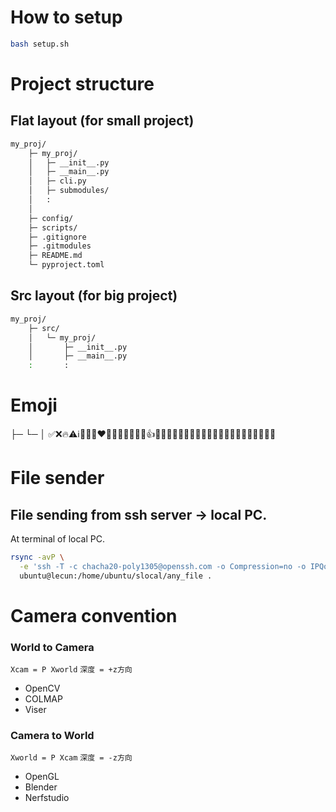# How to setup
```bash
bash setup.sh
```

# Project structure
## Flat layout (for small project)
```bash
my_proj/
    ├─ my_proj/
    │   ├─ __init__.py
    │   ├─ __main__.py
    │   ├─ cli.py
    │   ├─ submodules/
    │   :
    │
    ├─ config/
    ├─ scripts/
    ├─ .gitignore
    ├─ .gitmodules
    ├─ README.md
    └─ pyproject.toml
```
## Src layout (for big project)
```bash
my_proj/
    ├─ src/
    │   └─ my_proj/
    │       ├─ __init__.py
    │       ├─ __main__.py
    :       :
```

# Emoji
├─ └─ │
✅❌🔥⚠️ℹ️🐛🚀😂❤️🤣😍😊🙏😘😎😢👍👏🎉🤔🙌😏😜😇🤗💕😱🤩🥰😔😌😴🤤🤮🤡💔🙇🤖

# File sender
## File sending from ssh server -> local PC.  
At terminal of local PC.
```bash
rsync -avP \
  -e 'ssh -T -c chacha20-poly1305@openssh.com -o Compression=no -o IPQoS=throughput' \
  ubuntu@lecun:/home/ubuntu/slocal/any_file .
```

# Camera convention
### World to Camera
`Xcam = P Xworld`
`深度 = +z方向`
- OpenCV
- COLMAP
- Viser
### Camera to World
`Xworld = P Xcam`
`深度 = -z方向`
- OpenGL
- Blender
- Nerfstudio
